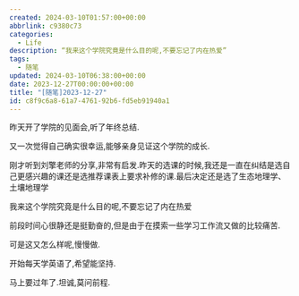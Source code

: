 ```yaml
---
created: 2024-03-10T01:57:00+00:00
abbrlink: c9380c73
categories:
  - Life
description: “我来这个学院究竟是什么目的呢,不要忘记了内在热爱”
tags:
  - 随笔
updated: 2024-03-10T06:38:00+00:00
date: 2023-12-27T00:00:00+00:00
title: "[随笔]2023-12-27"
id: c8f9c6a8-61a7-4761-92b6-fd5eb91940a1
---
```


昨天开了学院的见面会,听了年终总结.

又一次觉得自己确实很幸运,能够亲身见证这个学院的成长.

刚才听到刘擎老师的分享,非常有启发.昨天的选课的时候,我还是一直在纠结是选自己更感兴趣的课还是选推荐课表上要求补修的课.最后决定还是选了生态地理学、土壤地理学

我来这个学院究竟是什么目的呢,不要忘记了内在热爱

前段时间心很静还是挺勤奋的,但是由于在摸索一些学习工作流又做的比较痛苦.

可是这又怎么样呢,慢慢做.

开始每天学英语了,希望能坚持.

马上要过年了.坦诚,莫问前程.
